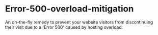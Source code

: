 # Error-500-overload-mitigation
An on-the-fly remedy to prevent your website visitors from discontinuing their visit due to a 'Error 500' caused by hosting overload.
